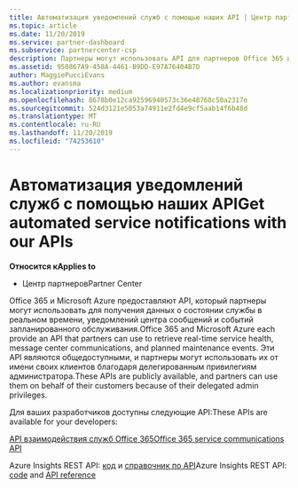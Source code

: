 ```yaml
---
title: Автоматизация уведомлений служб с помощью наших API | Центр партнеров
ms.topic: article
ms.date: 11/20/2019
ms.service: partner-dashboard
ms.subservice: partnercenter-csp
description: Партнеры могут использовать API для партнеров Office 365 и Microsoft Azure для обеспечения работоспособности службы в режиме реального времени, обмена сообщениями и плановых событий обслуживания.
ms.assetid: 950867A9-458A-4461-B9DD-E97A76404B7D
author: MaggiePucciEvans
ms.author: evansma
ms.localizationpriority: medium
ms.openlocfilehash: 8678b0e12ca92596940573c36e48768c50a2317e
ms.sourcegitcommit: 524d3121e5053a74911e2fd4e9cf5aab14f6b48d
ms.translationtype: MT
ms.contentlocale: ru-RU
ms.lasthandoff: 11/20/2019
ms.locfileid: "74253610"
---
```

# <a name="get-automated-service-notifications-with-our-apis"></a><span data-ttu-id="fcd75-103">Автоматизация уведомлений служб с помощью наших API</span><span class="sxs-lookup"><span data-stu-id="fcd75-103">Get automated service notifications with our APIs</span></span>

<span data-ttu-id="fcd75-104">**Относится к**</span><span class="sxs-lookup"><span data-stu-id="fcd75-104">**Applies to**</span></span>

-  <span data-ttu-id="fcd75-105">Центр партнеров</span><span class="sxs-lookup"><span data-stu-id="fcd75-105">Partner Center</span></span>

<span data-ttu-id="fcd75-106">Office 365 и Microsoft Azure предоставляют API, который партнеры могут использовать для получения данных о состоянии службы в реальном времени, уведомлений центра сообщений и событий запланированного обслуживания.</span><span class="sxs-lookup"><span data-stu-id="fcd75-106">Office 365 and Microsoft Azure each provide an API that partners can use to retrieve real-time service health, message center communications, and planned maintenance events.</span></span> <span data-ttu-id="fcd75-107">Эти API являются общедоступными, и партнеры могут использовать их от имени своих клиентов благодаря делегированным привилегиям администратора.</span><span class="sxs-lookup"><span data-stu-id="fcd75-107">These APIs are publicly available, and partners can use them on behalf of their customers because of their delegated admin privileges.</span></span>

<span data-ttu-id="fcd75-108">Для ваших разработчиков доступны следующие API:</span><span class="sxs-lookup"><span data-stu-id="fcd75-108">These APIs are available for your developers:</span></span>

[<span data-ttu-id="fcd75-109">API взаимодействия служб Office 365</span><span class="sxs-lookup"><span data-stu-id="fcd75-109">Office 365 service communications API</span></span>](https://go.microsoft.com/fwlink/p/?LinkId=616899)

<span data-ttu-id="fcd75-110">Azure Insights REST API: [код](https://go.microsoft.com/fwlink/p/?LinkId=617299) и [справочник по API](https://go.microsoft.com/fwlink/p/?LinkId=617300)</span><span class="sxs-lookup"><span data-stu-id="fcd75-110">Azure Insights REST API: [code](https://go.microsoft.com/fwlink/p/?LinkId=617299) and [API reference](https://go.microsoft.com/fwlink/p/?LinkId=617300)</span></span>

 

 




